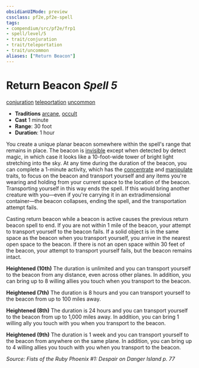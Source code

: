 ```yaml
---
obsidianUIMode: preview
cssclass: pf2e,pf2e-spell
tags:
- compendium/src/pf2e/frp1
- spell/level/5
- trait/conjuration
- trait/teleportation
- trait/uncommon
aliases: ["Return Beacon"]
---
```

# Return Beacon *Spell 5*   
[conjuration](conjuration.md "Conjuration School Trait")  [teleportation](teleportation.md "Teleportation Effect Trait")  [uncommon](uncommon.md "Uncommon Rarity Trait")  

- **Traditions** [arcane](arcane.md "Arcane Tradition Trait"), [occult](occult.md "Occult Tradition Trait")
- **Cast** 1 minute 
- **Range**: 30 foot
- **Duration**: 1 hour

You create a unique planar beacon somewhere within the spell's range that remains in place. The beacon is [invisible](conditions.md#Invisible) except when detected by detect magic, in which case it looks like a 10-foot-wide tower of bright light stretching into the sky. At any time during the duration of the beacon, you can complete a 1-minute activity, which has the [concentrate](concentrate.md "Concentrate Action & Ability Trait") and [manipulate](manipulate.md "Manipulate General Trait") traits, to focus on the beacon and transport yourself and any items you're wearing and holding from your current space to the location of the beacon. Transporting yourself in this way ends the spell. If this would bring another creature with you—even if you're carrying it in an extradimensional container—the beacon collapses, ending the spell, and the transportation attempt fails.

Casting return beacon while a beacon is active causes the previous return beacon spell to end. If you are not within 1 mile of the beacon, your attempt to transport yourself to the beacon fails. If a solid object is in the same space as the beacon when you transport yourself, you arrive in the nearest open space to the beacon. If there is not an open space within 30 feet of the beacon, your attempt to transport yourself fails, but the beacon remains intact.

**Heightened (10th)** The duration is unlimited and you can transport yourself to the beacon from any distance, even across other planes. In addition, you can bring up to 8 willing allies you touch when you transport to the beacon.

**Heightened (7th)** The duration is 8 hours and you can transport yourself to the beacon from up to 100 miles away.

**Heightened (8th)** The duration is 24 hours and you can transport yourself to the beacon from up to 1,000 miles away. In addition, you can bring 1 willing ally you touch with you when you transport to the beacon.

**Heightened (9th)** The duration is 1 week and you can transport yourself to the beacon from anywhere on the same plane. In addition, you can bring up to 4 willing allies you touch with you when you transport to the beacon.

*Source: Fists of the Ruby Phoenix #1: Despair on Danger Island p. 77*